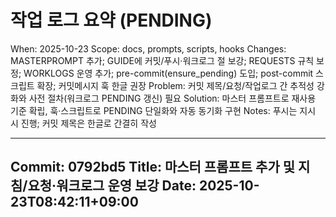 # 작업 로그 요약 (PENDING)

When: 2025-10-23
Scope: docs, prompts, scripts, hooks
Changes: MASTERPROMPT 추가; GUIDE에 커밋/푸시·워크로그 절 보강; REQUESTS 규칙 보정; WORKLOGS 운영 추가; pre-commit(ensure_pending) 도입; post-commit 스크립트 확장; 커밋메시지 훅 한글 권장
Problem: 커밋 제목/요청/작업로그 간 추적성 강화와 사전 절차(워크로그 PENDING 갱신) 필요
Solution: 마스터 프롬프트로 재사용 기준 확립, 훅·스크립트로 PENDING 단일화와 자동 동기화 구현
Notes: 푸시는 지시 시 진행; 커밋 제목은 한글로 간결히 작성

---
Commit: 0792bd5
Title: 마스터 프롬프트 추가 및 지침/요청·워크로그 운영 보강
Date: 2025-10-23T08:42:11+09:00
---

